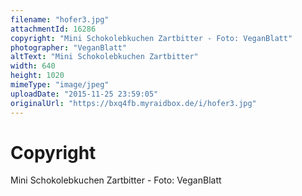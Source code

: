 ```yaml
---
filename: "hofer3.jpg"
attachmentId: 16286
copyright: "Mini Schokolebkuchen Zartbitter - Foto: VeganBlatt"
photographer: "VeganBlatt"
altText: "Mini Schokolebkuchen Zartbitter"
width: 640
height: 1020
mimeType: "image/jpeg"
uploadDate: "2015-11-25 23:59:05"
originalUrl: "https://bxq4fb.myraidbox.de/i/hofer3.jpg"
---
```


# Copyright

Mini Schokolebkuchen Zartbitter - Foto: VeganBlatt
